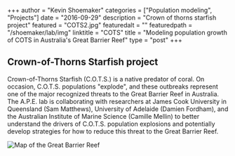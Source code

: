 +++
author = "Kevin Shoemaker"
categories = ["Population modeling", "Projects"]
date = "2016-09-29"
description = "Crown of thorns starfish project"
featured = "COTS2.jpg"
featuredalt = ""
featuredpath = "/shoemaker/lab/img"
linktitle = "COTS"
title = "Modeling population growth of COTS in Australia's Great Barrier Reef"
type = "post"
+++

## Crown-of-Thorns Starfish project

Crown-of-Thorns Starfish (C.O.T.S.) is a native predator of coral. On occasion, C.O.T.S. populations "explode", and these outbreaks represent one of the major recognized threats to the Great Barrier Reef in Australia. The A.P.E. lab is collaborating with researchers at James Cook University in Queensland (Sam Matthews), University of Adelaide (Damien Fordham), and the Australian Institute of Marine Science (Camille Mellin) to better understand the drivers of C.O.T.S. population explosions and potentially develop strategies for how to reduce this threat to the Great Barrier Reef.   

![Map of the Great Barrier Reef](/shoemaker/lab/img/GreatBarrierReefMap.gif)
